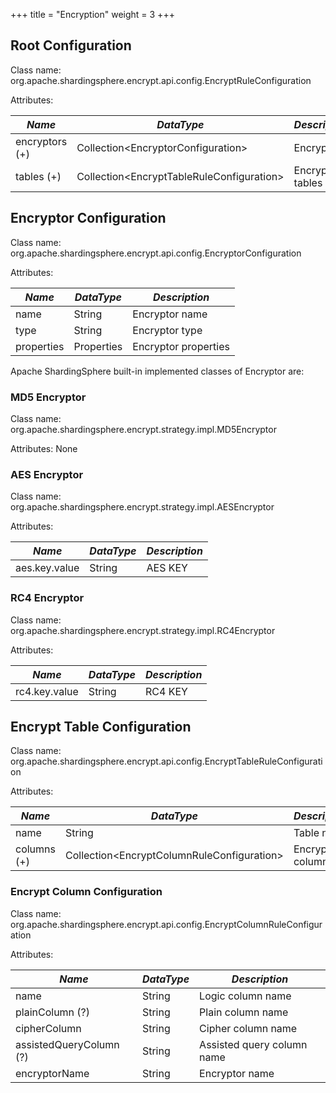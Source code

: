 +++
title = "Encryption"
weight = 3
+++

## Root Configuration

Class name: org.apache.shardingsphere.encrypt.api.config.EncryptRuleConfiguration

Attributes:

| *Name*         | *DataType*                                  | *Description*  |
| -------------- | ------------------------------------------- | -------------- |
| encryptors (+) | Collection\<EncryptorConfiguration\>        | Encryptors     |
| tables (+)     | Collection\<EncryptTableRuleConfiguration\> | Encrypt tables |

## Encryptor Configuration

Class name: org.apache.shardingsphere.encrypt.api.config.EncryptorConfiguration

Attributes:

| *Name*     | *DataType* | *Description*         |
| ---------- | ---------- | --------------------- |
| name       | String     | Encryptor name        |
| type       | String     | Encryptor type        |
| properties | Properties | Encryptor properties  |

Apache ShardingSphere built-in implemented classes of Encryptor are:

### MD5 Encryptor

Class name: org.apache.shardingsphere.encrypt.strategy.impl.MD5Encryptor

Attributes: None

### AES Encryptor

Class name: org.apache.shardingsphere.encrypt.strategy.impl.AESEncryptor

Attributes:

| *Name*        | *DataType* | *Description* |
| ------------- | ---------- | ------------- |
| aes.key.value | String     | AES KEY       |

### RC4 Encryptor

Class name: org.apache.shardingsphere.encrypt.strategy.impl.RC4Encryptor

Attributes:

| *Name*        | *DataType* | *Description* |
| ------------- | ---------- | ------------- |
| rc4.key.value | String     | RC4 KEY       |

## Encrypt Table Configuration

Class name: org.apache.shardingsphere.encrypt.api.config.EncryptTableRuleConfiguration

Attributes:

| *Name*      | *DataType*                                   | *Description*   |
| ----------- | -------------------------------------------- | --------------- |
| name        | String                                       | Table name      |
| columns (+) | Collection\<EncryptColumnRuleConfiguration\> | Encrypt columns |

### Encrypt Column Configuration

Class name: org.apache.shardingsphere.encrypt.api.config.EncryptColumnRuleConfiguration

Attributes:

| *Name*                  | *DataType* | *Description*              |
| ----------------------- | ---------- | -------------------------- |
| name                    | String     | Logic column name          |
| plainColumn (?)         | String     | Plain column name          |
| cipherColumn            | String     | Cipher column name         |
| assistedQueryColumn (?) | String     | Assisted query column name |
| encryptorName           | String     | Encryptor name             |
